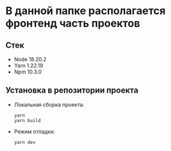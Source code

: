 # В данной папке располагается фронтенд часть проектов

## Стек

- Node 18.20.2
- Yarn 1.22.19
- Npm 10.3.0

## Установка в репозитории проекта

- Локальная сборка проекта:
  ```
  yarn
  yarn build
  ```
- Режим отладки:
  ```
  yarn dev
  ```
